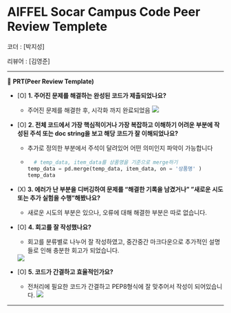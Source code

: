 # AIFFEL Socar Campus Code Peer Review Templete

코더 : [박지성]

리뷰어 : [김영준]

---

🔑 **PRT(Peer Review Template)**

- [O]  **1. 주어진 문제를 해결하는 완성된 코드가 제출되었나요?**
    - 주어진 문제를 해결한 후, 시각화 까지 완료되었음
        <img src="https://i.ibb.co/M89FkrY/1.jpg">

    
    
- [O]  **2. 전체 코드에서 가장 핵심적이거나 가장 복잡하고 이해하기 어려운 부분에 작성된 
주석 또는 doc string을 보고 해당 코드가 잘 이해되었나요?**
    - 추가로 정의한 부분에서 주석이 달려있어 어떤 의미인지 파악이 가능합니다
    - ```python
        # temp_data, item_data를 상품명을 기준으로 merge하기
      temp_data = pd.merge(temp_data, item_data, on = '상품명' )
      temp_data
      ```
        

- (X)  **3. 에러가 난 부분을 디버깅하여 문제를 “해결한 기록을 남겼거나” 
”새로운 시도 또는 추가 실험을 수행”해봤나요?**
    - 새로운 시도의 부분은 있으나, 오류에 대해 해결한 부분은 따로 없습니다.
  
        
- [O]  **4. 회고를 잘 작성했나요?**
    - 회고를 분류별로 나누어 잘 작성하였고, 중간중간 마크다운으로 추가적인 설명들로 인해 충분한 회고가 되었습니다.
    <img src="https://i.ibb.co/ZTNb5LY/2.jpg" >

- [O]  **5. 코드가 간결하고 효율적인가요?**
    - 전처리에 필요한 코드가 간결하고 PEP8형식에 잘 맞추어서 작성이 되어있습니다.
      <img src="https://i.ibb.co/crfnM1s/3.jpg">

---